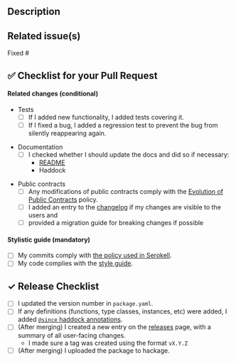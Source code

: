 [//]: # (This is a template of a pull request template.)
[//]: # (You should modify it considering specifics of a particular repository and put it there.)
[//]: # (Comments like this are meta-comments, they shouldn't be present in the final template.)
[//]: # (Comments starting with '<!---' are intended to stay in the final template.)

[//]: # (Keep in mind that it's only a template which contains items relevant to almost all conceivable repository.)
[//]: # (There can be other important items relevant to your repository that you can add here.)

## Description

<!--
Describes the nature of your changes. If they are substantial, you should
further subdivide this into a section describing the problem you are solving and
another describing your solution.
-->

[//]: # (Here you can add a link to the corresponding issue tracker, e. g. https://issues.serokell.io/issue/AD-)
[//]: # (For GitHub/GitLab issues it is better to use just hash symbol or exclamation mark as it is more resistant to repo movements)
[//]: # (In this case please also prefix the link with "Resolves" keyword)
[//]: # (See https://docs.gitlab.com/ee/user/project/issues/managing_issues.html#closing-issues-automatically)
[//]: # (See https://help.github.com/en/github/managing-your-work-on-github/closing-issues-using-keywords)
## Related issue(s)

<!--
- Short description of how the PR relates to the issue, including an issue link.
For example
- Fixed #100500 by adding lenses to exported items

Write 'None' if there are no related issues (which is discouraged).
-->

Fixed #

## :white_check_mark: Checklist for your Pull Request

<!--
Ideally a PR has all of the checkmarks set.

If something in this list is irrelevant to your PR, you should still set this
checkmark indicating that you are sure it is dealt with (be that by irrelevance).

If you don't set a checkmark (e. g. don't add a test for new functionality),
you must be able to justify that.
-->

#### Related changes (conditional)

- Tests
  - [ ] If I added new functionality, I added tests covering it.
  - [ ] If I fixed a bug, I added a regression test to prevent the bug from
        silently reappearing again.

[//]: # (Add more docs here if you have them in the repository)
- Documentation
  - [ ] I checked whether I should update the docs and did so if necessary:
    - [README](../tree/master/README.md)
    - Haddock

[//]: # (Mostly for public repositories)
[//]: # (Recording changes is optional, depends on repository, useful for some libs)
- Public contracts
  - [ ] Any modifications of public contracts comply with the [Evolution
  of Public Contracts](https://www.notion.so/serokell/Evolution-of-Public-Contracts-2a3bf7971abe4806a24f63c84e7076c5) policy.
  - [ ] I added an entry to the [changelog](../tree/master/CHANGES.md) if my changes are visible to the users
        and
  - [ ] provided a migration guide for breaking changes if possible

#### Stylistic guide (mandatory)

[//]: # (Update link to style guide if necesary or remove if it's not present)

- [ ] My commits comply with [the policy used in Serokell](https://www.notion.so/serokell/Where-and-how-to-commit-your-work-58f8973a4b3142c8abbd2e6fd5b3a08e).
- [ ] My code complies with the [style guide](../tree/master/docs/code-style.md).

## ✓ Release Checklist

[//]: # (Remove or add actions as appropriate)

- [ ] I updated the version number in `package.yaml`.
- [ ] If any definitions (functions, type classes, instances, etc) were added,
      I added [`@since` haddock annotations](https://haskell-haddock.readthedocs.io/en/latest/markup.html#since).
- [ ] (After merging) I created a new entry on the [releases](../releases) page,
      with a summary of all user-facing changes.
    *  I made sure a tag was created using the format `vX.Y.Z`
- [ ] (After merging) I uploaded the package to hackage.
